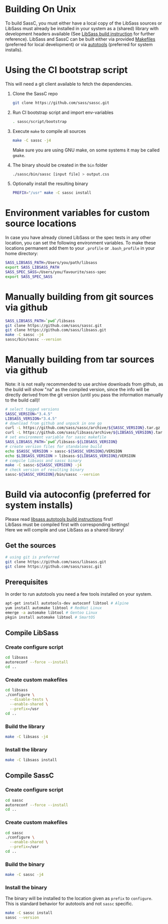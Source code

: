 # Building On Unix

To build SassC, you must either have a local copy of the LibSass sources or
LibSass must already be installed in your system as a (shared) library with
development headers available (See [LibSass build instruction][1] for further
reference). LibSass and SassC can be built either via provided [Makefiles][3]
(preferred for local development) or via [autotools][2] (preferred for system
installs).

# Using the CI bootstrap script

This will need a git client available to fetch the dependencies.

1. Clone the SassC repo
    ```bash
    git clone https://github.com/sass/sassc.git
    ```

2. Run CI bootstrap script and import env-variables
    ```bash
    . sassc/script/bootstrap
    ```

3. Execute `make` to compile all sources
    ```bash
    make -C sassc -j4
    ```

    Make sure you are using GNU make, on some
    systems it may be called `gmake`.

4. The binary should be created in the `bin` folder
    ```bash
    ./sassc/bin/sassc [input file] > output.css
    ```

5. Optionally install the resulting binary
    ```bash
    PREFIX="/usr" make -C sassc install
    ```

# Environment variables for custom source locations

In case you have already cloned LibSass or the spec tests
in any other location, you can set the following environment
variables. To make these locations permanent add them to
your `.profile` or `.bash_profile` in your home directory:

```bash
SASS_LIBSASS_PATH=/Users/you/path/libsass
export SASS_LIBSASS_PATH
SASS_SPEC_SASS=/Users/you/favourite/sass-spec
export SASS_SPEC_SASS
```

# Manually building from git sources via github

```bash
SASS_LIBSASS_PATH=`pwd`/libsass
git clone https://github.com/sass/sassc.git
git clone https://github.com/sass/libsass.git
make -C sassc -j4
sassc/bin/sassc --version
```

# Manually building from tar sources via github

Note: it is not really recommended to use archive
downloads from github, as the build will show "na"
as the compiled version, since the info will be
directly derived from the git version (until you
pass the information manually to the build call)!

```bash
# select tagged versions
SASSC_VERSION="3.4.5"
LIBSASS_VERSION="3.4.5"
# download from github and unpack in one go
curl -L https://github.com/sass/sassc/archive/${SASSC_VERSION}.tar.gz | tar -xz;
curl -L https://github.com/sass/libsass/archive/${LIBSASS_VERSION}.tar.gz | tar -xz;
# set environment variable for sassc makefile
SASS_LIBSASS_PATH=`pwd`/libsass-${LIBSASS_VERSION}
# create version files for standalone build
echo $SASSC_VERSION > sassc-${SASSC_VERSION}/VERSION
echo $LIBSASS_VERSION > libsass-${LIBSASS_VERSION}/VERSION
# compile libsass and sassc binary
make -C sassc-${SASSC_VERSION} -j4
# check version of resulting binary
sassc-${SASSC_VERSION}/bin/sassc --version
```

# Build via autoconfig (preferred for system installs)

Please read [libsass autotools build instructions][2] first!  
LibSass must be compiled first with corresponding settings!  
Here we will compile and use LibSass as a shared library!  

## Get the sources

```bash
# using git is preferred
git clone https://github.com/sass/libsass.git
git clone https://github.com/sass/sassc.git
```

## Prerequisites

In order to run autotools you need a few tools installed on your system.

```bash
apt-get install autotools-dev autoconf libtool # Alpine
yum install automake libtool # RedHat Linux
emerge -a automake libtool # Gentoo Linux
pkgin install automake libtool # SmartOS
```

## Compile LibSass

### Create configure script

```bash
cd libsass
autoreconf --force --install
cd ..
```

### Create custom makefiles

```bash
cd libsass
./configure \
  --disable-tests \
  --enable-shared \
  --prefix=/usr
cd ..
```

### Build the library

```bash
make -C libsass -j4
```

### Install the library

```bash
make -C libsass install
```

## Compile SassC

### Create configure script

```bash
cd sassc
autoreconf --force --install
cd ..
```

### Create custom makefiles

```bash
cd sassc
./configure \
  --enable-shared \
  --prefix=/usr
cd ..
```

### Build the binary

```bash
make -C sassc -j4
```

### Install the binary

The binary will be installed to the location given as `prefix` to `configure`.  
This is standard behavior for autotools and not `sassc` specific.

```bash
make -C sassc install
sassc --version
```

[1]: https://github.com/sass/libsass/blob/master/docs/build.md
[2]: https://github.com/sass/libsass/blob/master/docs/build-with-autotools.md
[3]: https://github.com/sass/libsass/blob/master/docs/build-with-makefiles.md

